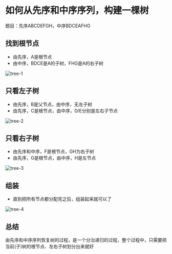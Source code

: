 # 如何从先序和中序序列，构建一棵树

题目：先序ABCDEFGH，中序BDCEAFHG

## 找到根节点

* 由先序，A是根节点
* 由中序，BDCE是A的子树，FHG是A的右子树

![tree-1](https://res.cloudinary.com/digf90pwi/image/upload/v1500038033/tree-1_vrcjgr.png)

## 只看左子树

* 由先序，B是父节点，由中序，无左子树
* 由先序，C是根节点，由中序，D/E分别是左右子节点

![tree-2](https://res.cloudinary.com/digf90pwi/image/upload/v1500038033/tree-2_bfksoe.png)

## 只看右子树

* 由先序和中序，F是根节点，GH为右子树
* 由先序，G是根节点，由中序，H是左节点

![tree-3](https://res.cloudinary.com/digf90pwi/image/upload/v1500038033/tree-3_bqr8g9.png)

## 组装

* 直到把所有节点都分配完之后，组装起来就可以了

![tree-4](https://res.cloudinary.com/digf90pwi/image/upload/v1500038034/tree-4_jawebc.png)

## 总结

由先序和中序序列恢复树的过程，是一个分治递归的过程，整个过程中，只需要把当前(子)树的根节点、左右子树划分出来就好